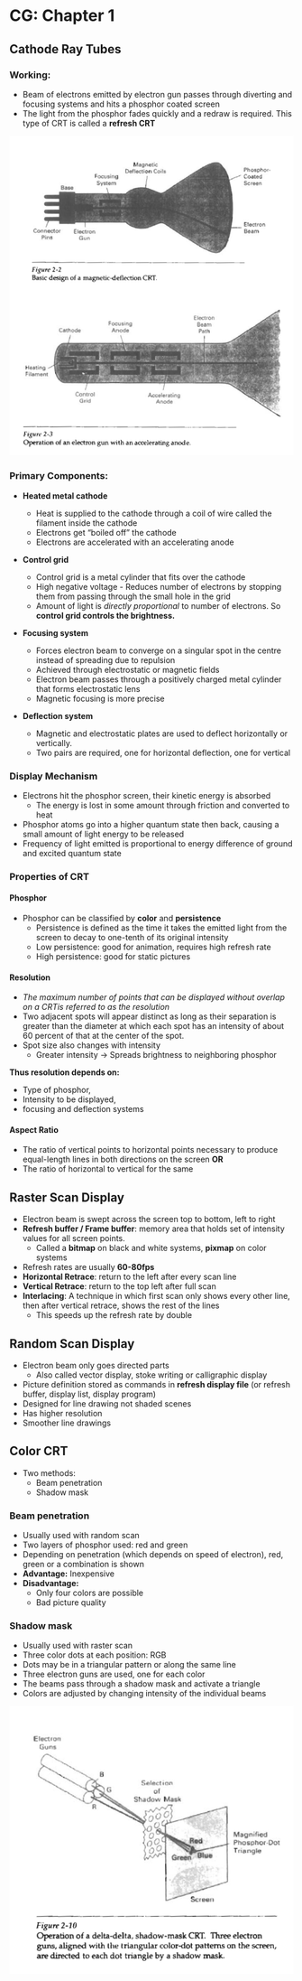 # CG: Chapter 1

## Cathode Ray Tubes
### Working:
- Beam of electrons emitted by electron gun passes through diverting and focusing systems and hits a phosphor coated screen
- The light from the phosphor fades quickly and a redraw is required. This type of CRT is called a  **refresh CRT**

![Cathode Ray](/CG/images/Cathode_Ray.png)


### Primary Components:
- 	**Heated metal cathode**
	- Heat is supplied to the cathode through a coil of wire called the filament inside the cathode 
	- Electrons get “boiled off” the cathode
	- Electrons are accelerated with an accelerating anode
		
- **Control grid**
	- Control grid is a metal cylinder  that fits over the cathode
	- High negative voltage - Reduces number of electrons by stopping them from passing through the small hole in the grid
	- Amount of light is _directly proportional_ to number of electrons. So **control grid controls the brightness.**
		
- **Focusing system** 		
	- Forces electron beam to converge on a singular spot in the centre instead of spreading due to repulsion
	- Achieved through electrostatic or magnetic fields
	- Electron beam passes through a positively charged metal cylinder that forms electrostatic lens
	- Magnetic focusing is more precise

- **Deflection system**
	- Magnetic and electrostatic plates are used to deflect horizontally or vertically. 
	- Two pairs are required, one for horizontal deflection, one for vertical

### Display Mechanism

- Electrons hit the phosphor screen, their kinetic energy is absorbed
	- The energy is lost in some amount through friction and converted to heat
- Phosphor atoms go into a higher quantum state then back, causing a small amount of light energy to be released
- Frequency of light emitted is proportional to energy difference of ground and excited quantum state

### Properties of CRT

#### Phosphor 
- Phosphor can be classified by **color** and **persistence**
	- Persistence is defined as the time it takes the emitted light from the screen to decay to one-tenth of its original intensity
	- Low persistence: good for animation, requires high refresh rate
	- High persistence: good for static pictures

#### Resolution
- _The maximum number of points that can be displayed without overlap on a CRTis referred to as the resolution_
- Two adjacent spots will appear distinct as long as their separation is greater than the diameter at which each spot has an intensity of about 60 percent of that at the center of the spot.
- Spot size also changes with intensity
	- Greater intensity -> Spreads brightness to neighboring phosphor

**Thus resolution depends on:**
- Type of phosphor, 
- Intensity to be displayed,
- focusing and deflection systems	

#### Aspect Ratio
- The ratio of vertical points to horizontal points necessary to produce equal-length lines in both directions on the screen **OR**
- The ratio of horizontal to vertical for the same

## Raster Scan Display
- Electron beam is swept across the screen top to bottom, left to right
- **Refresh buffer / Frame buffer**: memory area that holds set of intensity values for all screen points.
	- Called a **bitmap** on black and white systems, **pixmap** on color systems 
- Refresh rates are usually **60-80fps**
- **Horizontal Retrace**: return to the left after every scan line
- **Vertical Retrace**: return to the top left after full scan
- **Interlacing**: A technique in which first scan only shows every other line, then after vertical retrace, shows the rest of the lines
	- This speeds up the refresh rate by double

## Random Scan Display
- Electron beam only goes directed parts
	- Also called vector display, stoke writing or calligraphic display
- Picture definition stored as commands in **refresh display file** (or refresh buffer, display list, display program)
- Designed for line drawing not shaded scenes
- Has higher resolution
- Smoother line drawings

## Color CRT
- Two methods:
	- Beam penetration
	- Shadow mask

### Beam penetration 
- Usually used with random scan 
- Two layers of phosphor used: red and green
- Depending on penetration (which depends on speed of electron), red, green or a combination is shown
- **Advantage:** Inexpensive
- **Disadvantage:**
	- Only four colors are possible
	- Bad picture quality 

### Shadow mask 
- 	Usually used with raster scan
- Three color dots at each position: RGB
- Dots may be in a triangular pattern or along the same line
- Three electron guns are used, one for each color
- The beams pass through a shadow mask and activate a triangle
- Colors are adjusted by changing intensity of the individual beams
 	
 ![Shadow mask technique](/CG/images/Shadow_mask.png)
